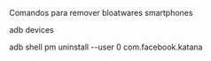 Comandos para remover bloatwares smartphones

adb devices 

adb shell pm uninstall --user 0 com.facebook.katana
